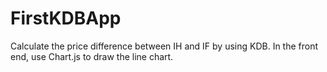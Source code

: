 # FirstKDBApp
Calculate the price difference between IH and IF by using KDB. In the front end, use Chart.js to draw the line chart.  
